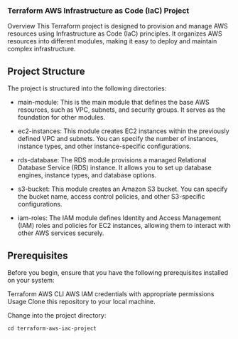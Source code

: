### Terraform AWS Infrastructure as Code (IaC) Project
Overview
This Terraform project is designed to provision and manage AWS resources using Infrastructure as Code (IaC) principles. It organizes AWS resources into different modules, making it easy to deploy and maintain complex infrastructure.

## Project Structure
The project is structured into the following directories:

* main-module: This is the main module that defines the base AWS resources, such as VPC, subnets, and security groups. It serves as the foundation for other modules.

* ec2-instances: This module creates EC2 instances within the previously defined VPC and subnets. You can specify the number of instances, instance types, and other instance-specific configurations.

* rds-database: The RDS module provisions a managed Relational Database Service (RDS) instance. It allows you to set up database engines, instance types, and database options.

* s3-bucket: This module creates an Amazon S3 bucket. You can specify the bucket name, access control policies, and other S3-specific configurations.

* iam-roles: The IAM module defines Identity and Access Management (IAM) roles and policies for EC2 instances, allowing them to interact with other AWS services securely.

## Prerequisites
Before you begin, ensure that you have the following prerequisites installed on your system:

Terraform
AWS CLI
AWS IAM credentials with appropriate permissions
Usage
Clone this repository to your local machine.

Change into the project directory:
```
cd terraform-aws-iac-project
```

